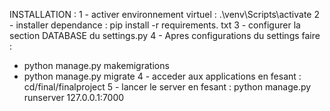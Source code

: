 INSTALLATION : 
1 - activer environnement virtuel : .\venv\Scripts\activate
2 - installer dependance : pip install -r requirements. txt
3 - configurer la section DATABASE du settings.py 
4 - Apres configurations du settings faire : 
- python manage.py makemigrations
- python manage.py migrate 
4 - acceder aux applications en fesant : cd/final/finalproject
5 - lancer le server en fesant : python manage.py runserver 127.0.0.1:7000 





